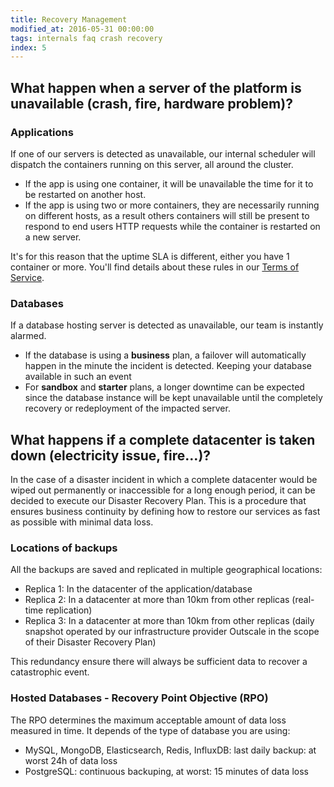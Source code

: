 ```yaml
---
title: Recovery Management
modified_at: 2016-05-31 00:00:00
tags: internals faq crash recovery
index: 5
---
```


## What happen when a server of the platform is unavailable (crash, fire, hardware problem)?

### Applications

If one of our servers is detected as unavailable, our internal scheduler will
dispatch the containers running on this server, all around the cluster.

* If the app is using one container, it will be unavailable the time for it
  to be restarted on another host.
* If the app is using two or more containers, they are necessarily
  running on different hosts, as a result others containers will still be
  present to respond to end users HTTP requests while the container is restarted
  on a new server.

It's for this reason that the uptime SLA is different, either you have 1
container or more. You'll find details about these rules in our [Terms of
Service](https://scalingo.com/tos).

### Databases

If a database hosting server is detected as unavailable, our team is instantly alarmed.

* If the database is using a **business** plan, a failover will automatically
  happen in the minute the incident is detected. Keeping your database
  available in such an event
* For **sandbox** and **starter** plans, a longer downtime can be expected
  since the database instance will be kept unavailable until the completely
  recovery or redeployment of the impacted server.

## What happens if a complete datacenter is taken down (electricity issue, fire…)?

In the case of a disaster incident in which a complete datacenter would be
wiped out permanently or inaccessible for a long enough period, it can be
decided to execute our Disaster Recovery Plan. This is a procedure that ensures
business continuity by defining how to restore our services as fast as possible
with minimal data loss.

### Locations of backups

All the backups are saved and replicated in multiple geographical locations:

* Replica 1: In the datacenter of the application/database
* Replica 2: In a datacenter at more than 10km from other replicas (real-time replication)
* Replica 3: In a datacenter at more than 10km from other replicas (daily
  snapshot operated by our infrastructure provider Outscale in the scope of
  their Disaster Recovery Plan)

This redundancy ensure there will always be sufficient data to recover a catastrophic event.

### Hosted Databases - Recovery Point Objective (RPO)

The RPO determines the maximum acceptable amount of data loss measured in time.
It depends of the type of database you are using:

* MySQL, MongoDB, Elasticsearch, Redis, InfluxDB: last daily backup: at worst 24h of data loss
* PostgreSQL: continuous backuping, at worst: 15 minutes of data loss
